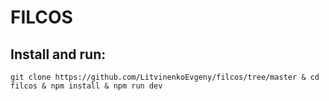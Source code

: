# FILCOS
## Install and run:
```
git clone https://github.com/LitvinenkoEvgeny/filcos/tree/master & cd filcos & npm install & npm run dev
```
